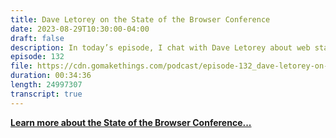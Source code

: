 ```yaml
---
title: Dave Letorey on the State of the Browser Conference
date: 2023-08-29T10:30:00-04:00
draft: false
description: In today’s episode, I chat with Dave Letorey about web standards, dev education, and the State of the Browser conference.
episode: 132
file: https://cdn.gomakethings.com/podcast/episode-132_dave-letorey-on-sotb.mp3
duration: 00:34:36
length: 24997307
transcript: true
---
```


**[Learn more about the State of the Browser Conference...](https://stateofthebrowser.com/)**